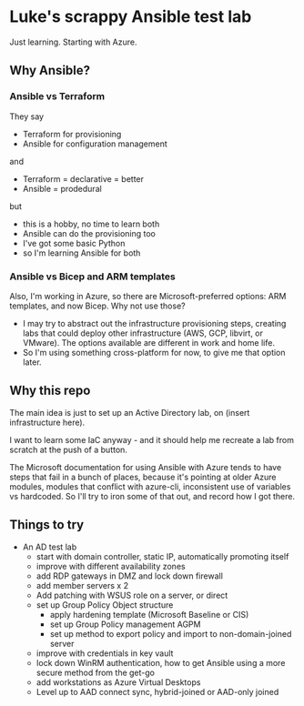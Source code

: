# Luke's scrappy Ansible test lab

Just learning. Starting with Azure.

## Why Ansible?

### Ansible vs Terraform

They say

* Terraform for provisioning
* Ansible for configuration management

and

* Terraform = declarative = better
* Ansible = prodedural

but

* this is a hobby, no time to learn both
* Ansible can do the provisioning too
* I've got some basic Python
* so I'm learning Ansible for both

### Ansible vs Bicep and ARM templates

Also, I'm working in Azure, so there are Microsoft-preferred options: ARM
templates, and now Bicep. Why not use those?

* I may try to abstract out the infrastructure provisioning steps, creating
labs that could deploy other infrastructure (AWS, GCP, libvirt, or VMware). The
options available are different in work and home life.
* So I'm using something cross-platform for now, to give me that option later.

## Why this repo

The main idea is just to set up an Active Directory lab, on (insert
infrastructure here).

I want to learn some IaC anyway - and it should help me recreate a lab from
scratch at the push of a button.

The Microsoft documentation for using Ansible with Azure tends to have steps
that fail in a bunch of places, because it's pointing at older Azure modules,
modules that conflict with azure-cli, inconsistent use of variables vs
hardcoded. So I'll try to iron some of that out, and record how I got there.

## Things to try

* An AD test lab
  * start with domain controller, static IP, automatically promoting itself
  * improve with different availability zones
  * add RDP gateways in DMZ and lock down firewall
  * add member servers x 2
  * Add patching with WSUS role on a server, or direct
  * set up Group Policy Object structure
    * apply hardening template (Microsoft Baseline or CIS)
    * set up Group Policy management AGPM
    * set up method to export policy and import to non-domain-joined server
  * improve with credentials in key vault
  * lock down WinRM authentication, how to get Ansible using a more secure
  method from the get-go
  * add workstations as Azure Virtual Desktops
  * Level up to AAD connect sync, hybrid-joined or AAD-only joined
